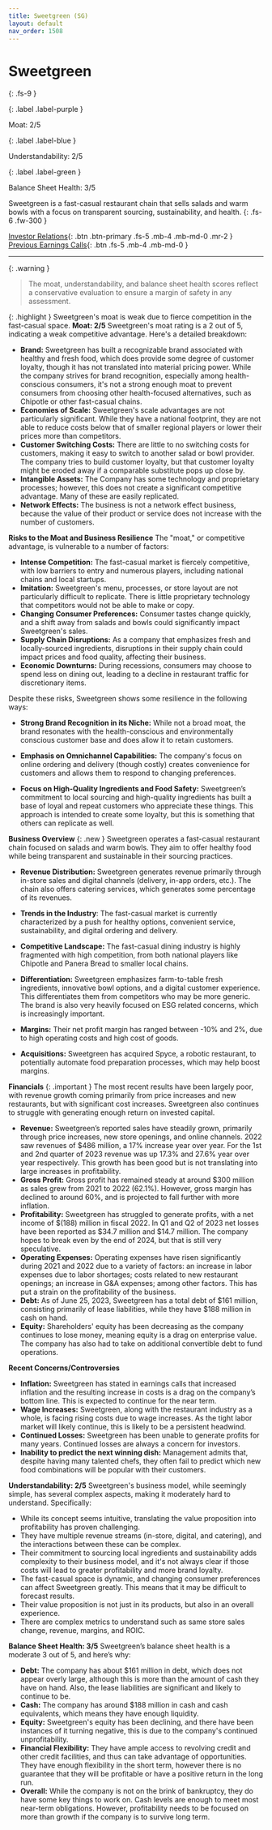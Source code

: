 ```yaml
---
title: Sweetgreen (SG)
layout: default
nav_order: 1508
---
```


# Sweetgreen
{: .fs-9 }

{: .label .label-purple }

Moat: 2/5

{: .label .label-blue }

Understandability: 2/5

{: .label .label-green }

Balance Sheet Health: 3/5

Sweetgreen is a fast-casual restaurant chain that sells salads and warm bowls with a focus on transparent sourcing, sustainability, and health.
{: .fs-6 .fw-300 }

[Investor Relations](https://www.google.com/search?q=SG+investor+relations){: .btn .btn-primary .fs-5 .mb-4 .mb-md-0 .mr-2 }
[Previous Earnings Calls](https://discountingcashflows.com/company/SG/transcripts/){: .btn .fs-5 .mb-4 .mb-md-0 }

---

{: .warning }
>The moat, understandability, and balance sheet health scores reflect a conservative evaluation to ensure a margin of safety in any assessment.



{: .highlight }
Sweetgreen's moat is weak due to fierce competition in the fast-casual space.
**Moat: 2/5**
Sweetgreen's moat rating is a 2 out of 5, indicating a weak competitive advantage. Here's a detailed breakdown:
*   **Brand:** Sweetgreen has built a recognizable brand associated with healthy and fresh food, which does provide some degree of customer loyalty, though it has not translated into material pricing power. While the company strives for brand recognition, especially among health-conscious consumers, it's not a strong enough moat to prevent consumers from choosing other health-focused alternatives, such as Chipotle or other fast-casual chains.
*   **Economies of Scale:** Sweetgreen's scale advantages are not particularly significant. While they have a national footprint, they are not able to reduce costs below that of smaller regional players or lower their prices more than competitors.
*   **Customer Switching Costs:** There are little to no switching costs for customers, making it easy to switch to another salad or bowl provider. The company tries to build customer loyalty, but that customer loyalty might be eroded away if a comparable substitute pops up close by.
*   **Intangible Assets:** The Company has some technology and proprietary processes; however, this does not create a significant competitive advantage. Many of these are easily replicated.
*   **Network Effects:** The business is not a network effect business, because the value of their product or service does not increase with the number of customers.

**Risks to the Moat and Business Resilience**
The "moat," or competitive advantage, is vulnerable to a number of factors:
*   **Intense Competition:** The fast-casual market is fiercely competitive, with low barriers to entry and numerous players, including national chains and local startups.
*   **Imitation:** Sweetgreen's menu, processes, or store layout are not particularly difficult to replicate. There is little proprietary technology that competitors would not be able to make or copy.
*   **Changing Consumer Preferences:** Consumer tastes change quickly, and a shift away from salads and bowls could significantly impact Sweetgreen's sales.
*   **Supply Chain Disruptions:** As a company that emphasizes fresh and locally-sourced ingredients, disruptions in their supply chain could impact prices and food quality, affecting their business.
*   **Economic Downturns:** During recessions, consumers may choose to spend less on dining out, leading to a decline in restaurant traffic for discretionary items.

Despite these risks, Sweetgreen shows some resilience in the following ways:

*   **Strong Brand Recognition in its Niche:** While not a broad moat, the brand resonates with the health-conscious and environmentally conscious customer base and does allow it to retain customers.

*   **Emphasis on Omnichannel Capabilities:** The company's focus on online ordering and delivery (though costly) creates convenience for customers and allows them to respond to changing preferences.

*   **Focus on High-Quality Ingredients and Food Safety:** Sweetgreen’s commitment to local sourcing and high-quality ingredients has built a base of loyal and repeat customers who appreciate these things. This approach is intended to create some loyalty, but this is something that others can replicate as well.

**Business Overview**
{: .new }
Sweetgreen operates a fast-casual restaurant chain focused on salads and warm bowls. They aim to offer healthy food while being transparent and sustainable in their sourcing practices.

*   **Revenue Distribution:** Sweetgreen generates revenue primarily through in-store sales and digital channels (delivery, in-app orders, etc.). The chain also offers catering services, which generates some percentage of its revenues.

*  **Trends in the Industry**: The fast-casual market is currently characterized by a push for healthy options, convenient service, sustainability, and digital ordering and delivery.
*   **Competitive Landscape:** The fast-casual dining industry is highly fragmented with high competition, from both national players like Chipotle and Panera Bread to smaller local chains.
*   **Differentiation:** Sweetgreen emphasizes farm-to-table fresh ingredients, innovative bowl options, and a digital customer experience. This differentiates them from competitors who may be more generic. The brand is also very heavily focused on ESG related concerns, which is increasingly important.
*   **Margins:** Their net profit margin has ranged between -10% and 2%, due to high operating costs and high cost of goods.
*   **Acquisitions:** Sweetgreen has acquired Spyce, a robotic restaurant, to potentially automate food preparation processes, which may help boost margins.

**Financials**
{: .important }
The most recent results have been largely poor, with revenue growth coming primarily from price increases and new restaurants, but with significant cost increases. Sweetgreen also continues to struggle with generating enough return on invested capital.

*   **Revenue:** Sweetgreen’s reported sales have steadily grown, primarily through price increases, new store openings, and online channels. 2022 saw revenues of $486 million, a 17% increase year over year. For the 1st and 2nd quarter of 2023 revenue was up 17.3% and 27.6% year over year respectively. This growth has been good but is not translating into large increases in profitability.
*   **Gross Profit:** Gross profit has remained steady at around $300 million as sales grew from 2021 to 2022 (62.1%). However, gross margin has declined to around 60%, and is projected to fall further with more inflation.
*   **Profitability:** Sweetgreen has struggled to generate profits, with a net income of $(188) million in fiscal 2022. In Q1 and Q2 of 2023 net losses have been reported as $34.7 million and $14.7 million. The company hopes to break even by the end of 2024, but that is still very speculative.
*   **Operating Expenses:** Operating expenses have risen significantly during 2021 and 2022 due to a variety of factors: an increase in labor expenses due to labor shortages; costs related to new restaurant openings; an increase in G&A expenses; among other factors. This has put a strain on the profitability of the business.
*   **Debt:** As of June 25, 2023, Sweetgreen has a total debt of $161 million, consisting primarily of lease liabilities, while they have $188 million in cash on hand.
*   **Equity:** Shareholders' equity has been decreasing as the company continues to lose money, meaning equity is a drag on enterprise value. The company has also had to take on additional convertible debt to fund operations.

**Recent Concerns/Controversies**

*   **Inflation:**  Sweetgreen has stated in earnings calls that increased inflation and the resulting increase in costs is a drag on the company’s bottom line. This is expected to continue for the near term.
*    **Wage Increases:** Sweetgreen, along with the restaurant industry as a whole, is facing rising costs due to wage increases. As the tight labor market will likely continue, this is likely to be a persistent headwind.
*   **Continued Losses:** Sweetgreen has been unable to generate profits for many years. Continued losses are always a concern for investors.
*   **Inability to predict the next winning dish:** Management admits that, despite having many talented chefs, they often fail to predict which new food combinations will be popular with their customers.

**Understandability: 2/5**
Sweetgreen's business model, while seemingly simple, has several complex aspects, making it moderately hard to understand. Specifically:
*   While its concept seems intuitive, translating the value proposition into profitability has proven challenging.
*   They have multiple revenue streams (in-store, digital, and catering), and the interactions between these can be complex.
*   Their commitment to sourcing local ingredients and sustainability adds complexity to their business model, and it's not always clear if those costs will lead to greater profitability and more brand loyalty.
*   The fast-casual space is dynamic, and changing consumer preferences can affect Sweetgreen greatly. This means that it may be difficult to forecast results.
*   Their value proposition is not just in its products, but also in an overall experience.
*   There are complex metrics to understand such as same store sales change, revenue, margins, and ROIC.

**Balance Sheet Health: 3/5**
Sweetgreen’s balance sheet health is a moderate 3 out of 5, and here’s why:
*   **Debt:** The company has about $161 million in debt, which does not appear overly large, although this is more than the amount of cash they have on hand. Also, the lease liabilities are significant and likely to continue to be.
*   **Cash:** The company has around $188 million in cash and cash equivalents, which means they have enough liquidity.
*   **Equity:** Sweetgreen's equity has been declining, and there have been instances of it turning negative, this is due to the company's continued unprofitability.
*   **Financial Flexibility:** They have ample access to revolving credit and other credit facilities, and thus can take advantage of opportunities. They have enough flexibility in the short term, however there is no guarantee that they will be profitable or have a positive return in the long run.
*   **Overall:** While the company is not on the brink of bankruptcy, they do have some key things to work on. Cash levels are enough to meet most near-term obligations. However, profitability needs to be focused on more than growth if the company is to survive long term.
